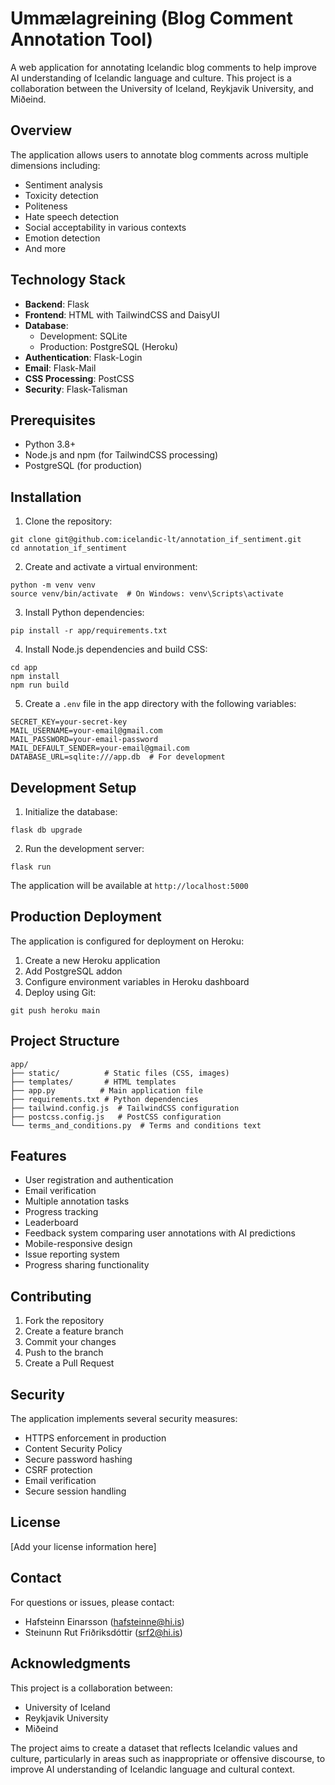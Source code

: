 # Ummælagreining (Blog Comment Annotation Tool)

A web application for annotating Icelandic blog comments to help improve AI understanding of Icelandic language and culture. This project is a collaboration between the University of Iceland, Reykjavik University, and Miðeind.

## Overview

The application allows users to annotate blog comments across multiple dimensions including:
- Sentiment analysis
- Toxicity detection
- Politeness
- Hate speech detection
- Social acceptability in various contexts
- Emotion detection
- And more

## Technology Stack

- **Backend**: Flask
- **Frontend**: HTML with TailwindCSS and DaisyUI
- **Database**: 
  - Development: SQLite
  - Production: PostgreSQL (Heroku)
- **Authentication**: Flask-Login
- **Email**: Flask-Mail
- **CSS Processing**: PostCSS
- **Security**: Flask-Talisman

## Prerequisites

- Python 3.8+
- Node.js and npm (for TailwindCSS processing)
- PostgreSQL (for production)

## Installation

1. Clone the repository:
```
git clone git@github.com:icelandic-lt/annotation_if_sentiment.git
cd annotation_if_sentiment
```

2. Create and activate a virtual environment:
```
python -m venv venv
source venv/bin/activate  # On Windows: venv\Scripts\activate
```

3. Install Python dependencies:
```
pip install -r app/requirements.txt
```

4. Install Node.js dependencies and build CSS:
```
cd app
npm install
npm run build
```

5. Create a `.env` file in the app directory with the following variables:
```
SECRET_KEY=your-secret-key
MAIL_USERNAME=your-email@gmail.com
MAIL_PASSWORD=your-email-password
MAIL_DEFAULT_SENDER=your-email@gmail.com
DATABASE_URL=sqlite:///app.db  # For development
```

## Development Setup

1. Initialize the database:
```
flask db upgrade
```

2. Run the development server:
```
flask run
```

The application will be available at `http://localhost:5000`

## Production Deployment

The application is configured for deployment on Heroku:

1. Create a new Heroku application
2. Add PostgreSQL addon
3. Configure environment variables in Heroku dashboard
4. Deploy using Git:
```
git push heroku main
```

## Project Structure

```
app/
├── static/          # Static files (CSS, images)
├── templates/       # HTML templates
├── app.py          # Main application file
├── requirements.txt # Python dependencies
├── tailwind.config.js  # TailwindCSS configuration
├── postcss.config.js   # PostCSS configuration
└── terms_and_conditions.py  # Terms and conditions text
```

## Features

- User registration and authentication
- Email verification
- Multiple annotation tasks
- Progress tracking
- Leaderboard
- Feedback system comparing user annotations with AI predictions
- Mobile-responsive design
- Issue reporting system
- Progress sharing functionality

## Contributing

1. Fork the repository
2. Create a feature branch
3. Commit your changes
4. Push to the branch
5. Create a Pull Request

## Security

The application implements several security measures:
- HTTPS enforcement in production
- Content Security Policy
- Secure password hashing
- CSRF protection
- Email verification
- Secure session handling

## License

[Add your license information here]

## Contact

For questions or issues, please contact:
- Hafsteinn Einarsson (hafsteinne@hi.is)
- Steinunn Rut Friðriksdóttir (srf2@hi.is)

## Acknowledgments

This project is a collaboration between:
- University of Iceland
- Reykjavik University
- Miðeind

The project aims to create a dataset that reflects Icelandic values and culture, particularly in areas such as inappropriate or offensive discourse, to improve AI understanding of Icelandic language and cultural context.